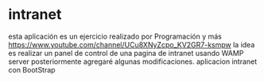 # intranet
esta aplicación es un ejercicio realizado por Programación y más
https://www.youtube.com/channel/UCu8XNyZcpo_KV2GR7-ksmpw
la idea es realizar un panel de control de una pagina de intranet usando
WAMP server posteriormente agregaré algunas modificaciones.
aplicacion intranet con BootStrap
